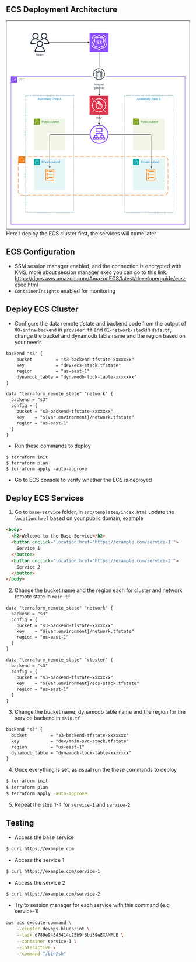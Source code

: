 ## ECS Deployment Architecture

![Alt text](../images/ecs-cluster.drawio.png?raw=true "ECS Deployment Architecture")<br>
Here I deploy the ECS cluster first, the services will come later

## ECS Configuration

- SSM session manager enabled, and the connection is encrypted with KMS, more about session manager exec you can go to this link.
  https://docs.aws.amazon.com/AmazonECS/latest/developerguide/ecs-exec.html
- `ContainerInsights` enabled for monitoring

## Deploy ECS Cluster

- Configure the data remote tfstate and backend code from the output of `00-infra-backend` in `provider.tf` and `01-network-stack`in `data.tf`, change the bucket and dynamodb table name and the region based on your needs

```
backend "s3" {
    bucket         = "s3-backend-tfstate-xxxxxxx"
    key            = "dev/ecs-stack.tfstate"
    region         = "us-east-1"
    dynamodb_table = "dynamodb-lock-table-xxxxxxx"
}
```

```
data "terraform_remote_state" "network" {
  backend = "s3"
  config = {
    bucket = "s3-backend-tfstate-xxxxxxx"
    key    = "${var.environment}/network.tfstate"
    region = "us-east-1"
  }
}
```

- Run these commands to deploy

```
$ terraform init
$ terraform plan
$ terraform apply -auto-approve
```

- Go to ECS console to verify whether the ECS is deployed

## Deploy ECS Services

1. Go to `base-service` folder, in `src/templates/index.html` update the `location.href` based on your public domain, example

```html
<body>
  <h2>Welcome to the Base Service</h2>
  <button onclick="location.href='https://example.com/service-1'">
    Service 1
  </button>
  <button onclick="location.href='https://example.com/service-2'">
    Service 2
  </button>
</body>
```

2. Change the bucket name and the region each for cluster and network remote state in `main.tf`

```
data "terraform_remote_state" "network" {
  backend = "s3"
  config = {
    bucket = "s3-backend-tfstate-xxxxxxx"
    key    = "${var.environment}/network.tfstate"
    region = "us-east-1"
  }
}
```

```
data "terraform_remote_state" "cluster" {
  backend = "s3"
  config = {
    bucket = "s3-backend-tfstate-xxxxxxx"
    key    = "${var.environment}/ecs-stack.tfstate"
    region = "us-east-1"
  }
}
```

3. Change the bucket name, dynamodb table name and the region for the service backend in `main.tf`

```
backend "s3" {
  bucket         = "s3-backend-tfstate-xxxxxxx"
  key            = "dev/main-svc-stack.tfstate"
  region         = "us-east-1"
  dynamodb_table = "dynamodb-lock-table-xxxxxxx"
}
```

4. Once everything is set, as usual run the these commands to deploy

```bash
$ terraform init
$ terraform plan
$ terraform apply -auto-approve
```

5. Repeat the step 1-4 for `service-1` and `service-2`

## Testing

- Access the base service

```bash
$ curl https://example.com
```

- Access the service 1

```bash
$ curl https://example.com/service-1
```

- Access the service 2

```bash
$ curl https://example.com/service-2
```

- Try to session manager for each service with this command (e.g service-1)

```bash
aws ecs execute-command \
    --cluster devops-blueprint \
    --task d789e94343414c25b9f6bd59eEXAMPLE \
    --container service-1 \
    --interactive \
    --command "/bin/sh"
```
